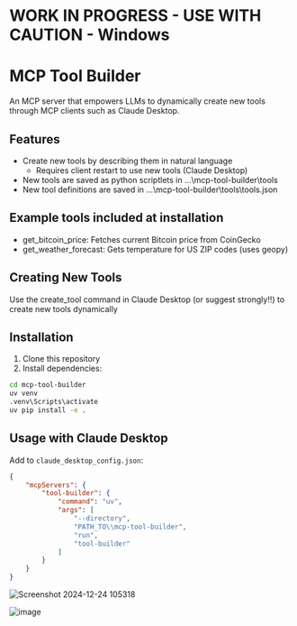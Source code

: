 # WORK IN PROGRESS - USE WITH CAUTION - Windows

# MCP Tool Builder
An MCP server that empowers LLMs to dynamically create new tools through MCP clients such as Claude Desktop.

## Features
- Create new tools by describing them in natural language
  - Requires client restart to use new tools (Claude Desktop)
- New tools are saved as python scriptlets in ...\\mcp-tool-builder\\tools
- New tool definitions are saved in ...\\mcp-tool-builder\\tools\tools.json

## Example tools included at installation
- get_bitcoin_price: Fetches current Bitcoin price from CoinGecko
- get_weather_forecast: Gets temperature for US ZIP codes (uses geopy)

## Creating New Tools
Use the create_tool command in Claude Desktop (or suggest strongly!!) to create new tools dynamically

## Installation
1. Clone this repository
2. Install dependencies:
```bash
cd mcp-tool-builder
uv venv
.venv\Scripts\activate
uv pip install -e .
```

## Usage with Claude Desktop
Add to `claude_desktop_config.json`:

```json
{
    "mcpServers": {
        "tool-builder": {
            "command": "uv",
            "args": [
                "--directory", 
                "PATH_TO\\mcp-tool-builder",
                "run",
                "tool-builder"
            ]
        }
    }
}
```
![Screenshot 2024-12-24 105318](https://github.com/user-attachments/assets/c1bf9293-7b66-4600-99a0-bf96692e58d1)

![image](https://github.com/user-attachments/assets/0c5a78ea-4c22-48d9-bad2-1392e59ec544)

